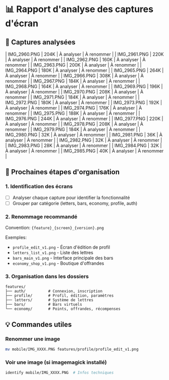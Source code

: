 # 📊 Rapport d'analyse des captures d'écran

## 📱 Captures analysées

| IMG_2960.PNG | 204K | À analyser | À renommer |
| IMG_2961.PNG | 220K | À analyser | À renommer |
| IMG_2962.PNG | 160K | À analyser | À renommer |
| IMG_2963.PNG | 200K | À analyser | À renommer |
| IMG_2964.PNG | 180K | À analyser | À renommer |
| IMG_2965.PNG | 264K | À analyser | À renommer |
| IMG_2966.PNG | 308K | À analyser | À renommer |
| IMG_2967.PNG | 184K | À analyser | À renommer |
| IMG_2968.PNG | 164K | À analyser | À renommer |
| IMG_2969.PNG | 196K | À analyser | À renommer |
| IMG_2970.PNG | 208K | À analyser | À renommer |
| IMG_2971.PNG | 184K | À analyser | À renommer |
| IMG_2972.PNG | 180K | À analyser | À renommer |
| IMG_2973.PNG | 192K | À analyser | À renommer |
| IMG_2974.PNG | 176K | À analyser | À renommer |
| IMG_2975.PNG | 188K | À analyser | À renommer |
| IMG_2976.PNG | 244K | À analyser | À renommer |
| IMG_2977.PNG | 220K | À analyser | À renommer |
| IMG_2978.PNG | 208K | À analyser | À renommer |
| IMG_2979.PNG | 184K | À analyser | À renommer |
| IMG_2980.PNG | 32K | À analyser | À renommer |
| IMG_2981.PNG | 36K | À analyser | À renommer |
| IMG_2982.PNG | 32K | À analyser | À renommer |
| IMG_2983.PNG | 28K | À analyser | À renommer |
| IMG_2984.PNG | 32K | À analyser | À renommer |
| IMG_2985.PNG | 40K | À analyser | À renommer |

## 🎯 Prochaines étapes d'organisation

### 1. Identification des écrans
- [ ] Analyser chaque capture pour identifier la fonctionnalité
- [ ] Grouper par catégorie (letters, bars, economy, profile, auth)

### 2. Renommage recommandé
Convention: `{feature}_{screen}_{version}.png`

Exemples:
- `profile_edit_v1.png` - Écran d'édition de profil
- `letters_list_v1.png` - Liste des lettres
- `bars_main_v1.png` - Interface principale des bars
- `economy_shop_v1.png` - Boutique d'offrandes

### 3. Organisation dans les dossiers
```
features/
├── auth/          # Connexion, inscription
├── profile/       # Profil, édition, paramètres  
├── letters/       # Système de lettres
├── bars/          # Bars virtuels
└── economy/       # Points, offrandes, récompenses
```

## 💡 Commandes utiles

### Renommer une image
```bash
mv mobile/IMG_XXXX.PNG features/profile/profile_edit_v1.png
```

### Voir une image (si imagemagick installé)
```bash
identify mobile/IMG_XXXX.PNG  # Infos techniques
```
